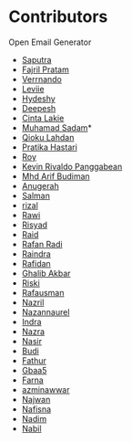 # Contributors

<!-- prettier-ignore-start -->
Open Email Generator

- [Saputra](https://github.com/Svz1404)
- [Fajril Pratam](https://github.com/gabutteam18)
- [Verrnando](https://github.com/gabutteam3b)
- [Leviie](https://github.com/leviakeer212)
- [Hydeshy](https://github.com/ganutteam1)
- [Deepesh](https://github.com/dikshansh17)
- [Cinta Lakie](https://github.com/ganutteam2)
- [Muhamad Sadam](https://github.com/fajarmuhre)*
- [Qioku Lahdan](https://github.com/ganutteam3)
- [Pratika Hastari](https://github.com/ganutteam4)
- [Roy](https://github.com/ehroy)
- [Kevin Rivaldo Panggabean](https://github.com/krpauto)
- [Mhd Arif Budiman](https://github.com/guebanget0)
- [Anugerah](https://github.com/syncos77)
- [Salman](https://github.com/salfar17)
- [rizal](https://github.com/rizalriyad3)
- [Rawi](https://github.com/Rawiraihan82)
- [Risyad](https://github.com/Risyadreza162) 
- [Raid](https://github.com/raidriyan1)
- [Rafan Radi](https://github.com/rafanradi8)
- [Raindra](https://github.com/raindra98)
- [Rafidan](https://github.com/rafifrafidan)
- [Ghalib Akbar](https://github.com/Alibyze)
- [Riski](https://github.com/Riskiy890)
- [Rafausman](https://github.com/rafausman60)
- [Nazril](https://github.com/nazrilnazim6)
- [Nazannaurel](https://github.com/nazannaurel)
- [Indra](https://github.com/BEASTzINDRA)
- [Nazra](https://github.com/nazrannazri726)
- [Nasir](https://github.com/nasirnasih375)
- [Budi](https://github.com/Budilanfers)
- [Fathur](https://github.com/nrathome)
- [Gbaa5](https://github.com/gabutteam5)
- [Farna](https://github.com/farnahatafar)
- [azminawwar](https://github.com/azminawwar)
- [Najwan](https://github.com/najwannajmi330)
- [Nafisna](https://github.com/nafisnafi776)
- [Nadim](https://github.com/nadimnadif0)
- [Nabil](https://github.com/nabilnadir963)

<!-- prettier-ignore-end -->
